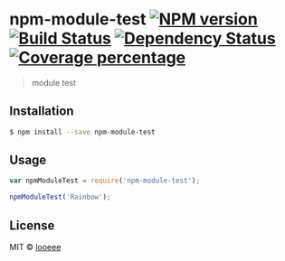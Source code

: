 # npm-module-test [![NPM version][npm-image]][npm-url] [![Build Status][travis-image]][travis-url] [![Dependency Status][daviddm-image]][daviddm-url] [![Coverage percentage][coveralls-image]][coveralls-url]
> module test

## Installation

```sh
$ npm install --save npm-module-test
```

## Usage

```js
var npmModuleTest = require('npm-module-test');

npmModuleTest('Rainbow');
```
## License

MIT © [looeee]()


[npm-image]: https://badge.fury.io/js/npm-module-test.svg
[npm-url]: https://npmjs.org/package/npm-module-test
[travis-image]: https://travis-ci.org/looeee/npm-module-test.svg?branch=master
[travis-url]: https://travis-ci.org/looeee/npm-module-test
[daviddm-image]: https://david-dm.org/looeee/npm-module-test.svg?theme=shields.io
[daviddm-url]: https://david-dm.org/looeee/npm-module-test
[coveralls-image]: https://coveralls.io/repos/looeee/npm-module-test/badge.svg
[coveralls-url]: https://coveralls.io/r/looeee/npm-module-test

